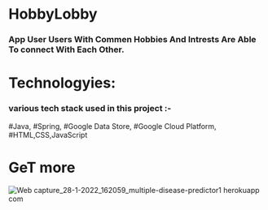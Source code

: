 # HobbyLobby
### App User Users With Commen Hobbies And Intrests Are Able To connect With Each Other.
# Technologyies: 


### various tech stack used in this project :- 
  #Java, #Spring, #Google Data Store, #Google Cloud Platform, #HTML,CSS,JavaScript 
# GeT more
![Web capture_28-1-2022_162059_multiple-disease-predictor1 herokuapp com](https://is1-ssl.mzstatic.com/image/thumb/Purple123/v4/b7/b2/db/b7b2db17-de7a-c159-f72d-98669e20c6b0/AppIcon-0-1x_U007emarketing-0-0-85-220-7.png/1024x1024bb.png)
